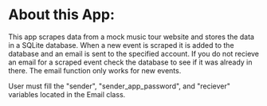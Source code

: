 <h1>About this App:</h1>
<p>
This app scrapes data from a mock music tour website and stores the data in a SQLite
database. When a new event is scraped it is added to the database and an email is sent
to the specified account. If you do not recieve an email for a scraped event check the
database to see if it was already in there. The email function only works for new 
events.

User must fill the "sender", "sender_app_password", and "reciever" variables
located in the Email class.
</p>
